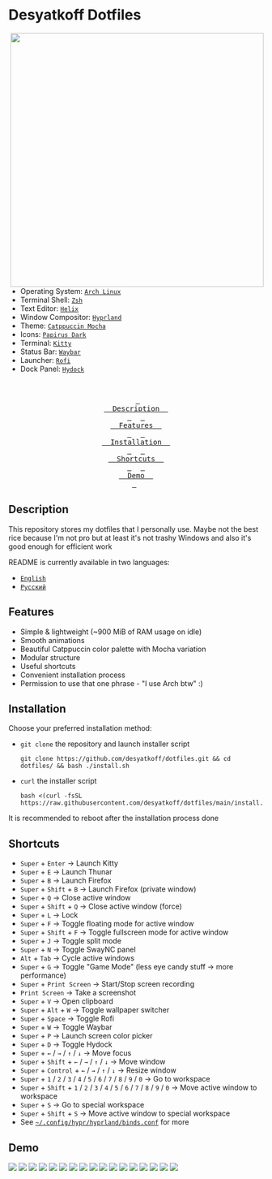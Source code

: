 # Desyatkoff Dotfiles

<img
    src="assets/demo_13.png"
    align="right"
    width="500"
/>

* Operating System: [`Arch Linux`](https://archlinux.org)
* Terminal Shell: [`Zsh`](https://www.zsh.org)
* Text Editor: [`Helix`](https://helix-editor.com)
* Window Compositor: [`Hyprland`](https://hypr.land)
* Theme: [`Catppuccin Mocha`](https://catppuccin.com)
* Icons: [`Papirus Dark`](https://github.com/PapirusDevelopmentTeam/papirus-icon-theme)
* Terminal: [`Kitty`](https://sw.kovidgoyal.net/kitty/)
* Status Bar: [`Waybar`](https://github.com/Alexays/Waybar)
* Launcher: [`Rofi`](https://github.com/davatorium/rofi)
* Dock Panel: [`Hydock`](https://github.com/desyatkoff/hydock)

<br />

<p align="center">
    &ensp;<a href="#description"><kbd>&ensp;<br />&ensp;&ensp;Description&ensp;&ensp;<br />&ensp;</kbd></a>&ensp;
    &ensp;<a href="#features"><kbd>&ensp;<br />&ensp;&ensp;Features&ensp;&ensp;<br />&ensp;</kbd></a>&ensp;
    &ensp;<a href="#installation"><kbd>&ensp;<br />&ensp;&ensp;Installation&ensp;&ensp;<br />&ensp;</kbd></a>&ensp;
    &ensp;<a href="#shortcuts"><kbd>&ensp;<br />&ensp;&ensp;Shortcuts&ensp;&ensp;<br />&ensp;</kbd></a>&ensp;
    &ensp;<a href="#demo"><kbd>&ensp;<br />&ensp;&ensp;Demo&ensp;&ensp;<br />&ensp;</kbd></a>&ensp;
</p>

## Description

This repository stores my dotfiles that I personally use. Maybe not the best rice because I'm not pro but at least it's not trashy Windows and also it's good enough for efficient work

README is currently available in two languages:
* [`English`](README.en.md)
* [`Русский`](README.ru.md)

## Features

* Simple & lightweight (~900 MiB of RAM usage on idle)
* Smooth animations
* Beautiful Catppuccin color palette with Mocha variation
* Modular structure
* Useful shortcuts
* Convenient installation process
* Permission to use that one phrase - "I use Arch btw" :)

## Installation

Choose your preferred installation method:

* `git clone` the repository and launch installer script
    ```Shell
    git clone https://github.com/desyatkoff/dotfiles.git && cd dotfiles/ && bash ./install.sh
    ```
* `curl` the installer script
    ```Shell
    bash <(curl -fsSL https://raw.githubusercontent.com/desyatkoff/dotfiles/main/install.sh)
    ```

It is recommended to reboot after the installation process done

## Shortcuts

* `Super` + `Enter` -> Launch Kitty
* `Super` + `E` -> Launch Thunar
* `Super` + `B` -> Launch Firefox
* `Super` + `Shift` + `B` -> Launch Firefox (private window)
* `Super` + `Q` -> Close active window
* `Super` + `Shift` + `Q` -> Close active window (force) 
* `Super` + `L` -> Lock
* `Super` + `F` -> Toggle floating mode for active window
* `Super` + `Shift` + `F` -> Toggle fullscreen mode for active window
* `Super` + `J` -> Toggle split mode
* `Super` + `N` -> Toggle SwayNC panel
* `Alt` + `Tab` -> Cycle active windows
* `Super` + `G` -> Toggle "Game Mode" (less eye candy stuff -> more performance)
* `Super` + `Print Screen` -> Start/Stop screen recording
* `Print Screen` -> Take a screenshot
* `Super` + `V` -> Open clipboard
* `Super` + `Alt` + `W` -> Toggle wallpaper switcher
* `Super` + `Space` -> Toggle Rofi
* `Super` + `W` -> Toggle Waybar
* `Super` + `P` -> Launch screen color picker
* `Super` + `D` -> Toggle Hydock
* `Super` + `←` / `→` / `↑` / `↓` -> Move focus
* `Super` + `Shift` + `←` / `→` / `↑` / `↓` -> Move window
* `Super` + `Control` + `←` / `→` / `↑` / `↓` -> Resize window
* `Super` + `1` / `2` / `3` / `4` / `5` / `6` / `7` / `8` / `9` / `0` -> Go to workspace
* `Super` + `Shift` + `1` / `2` / `3` / `4` / `5` / `6` / `7` / `8` / `9` / `0` -> Move active window to workspace
* `Super` + `S` -> Go to special workspace
* `Super` + `Shift` + `S` -> Move active window to special workspace
* See [`~/.config/hypr/hyprland/binds.conf`](home/.config/hypr/hyprland/binds.conf) for more

## Demo

![](assets/demo_1.png)
![](assets/demo_2.png)
![](assets/demo_3.png)
![](assets/demo_4.png)
![](assets/demo_5.png)
![](assets/demo_6.png)
![](assets/demo_7.png)
![](assets/demo_8.png)
![](assets/demo_9.png)
![](assets/demo_10.png)
![](assets/demo_11.png)
![](assets/demo_12.png)
![](assets/demo_13.png)
![](assets/demo_14.png)
![](assets/demo_15.png)
![](assets/demo_16.png)
![](assets/demo_17.png)
